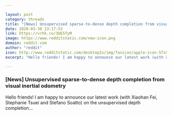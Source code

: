 ```yaml
---

layout: post
category: threads
title: "[News] Unsupervised sparse-to-dense depth completion from visual inertial odometry"
date: 2020-03-30 23:17:53
link: https://vrhk.co/3bE5fyM
image: https://www.redditstatic.com/new-icon.png
domain: reddit.com
author: "reddit"
icon: http://www.redditstatic.com/desktop2x/img/favicon/apple-icon-57x57.png
excerpt: "Hello friends! I am happy to announce our latest work (with Xiaohan Fei, Stephanie Tsuei and Stefano Soatto) on the unsupervised depth completion..."

---
```


### [News] Unsupervised sparse-to-dense depth completion from visual inertial odometry

Hello friends! I am happy to announce our latest work (with Xiaohan Fei, Stephanie Tsuei and Stefano Soatto) on the unsupervised depth completion...